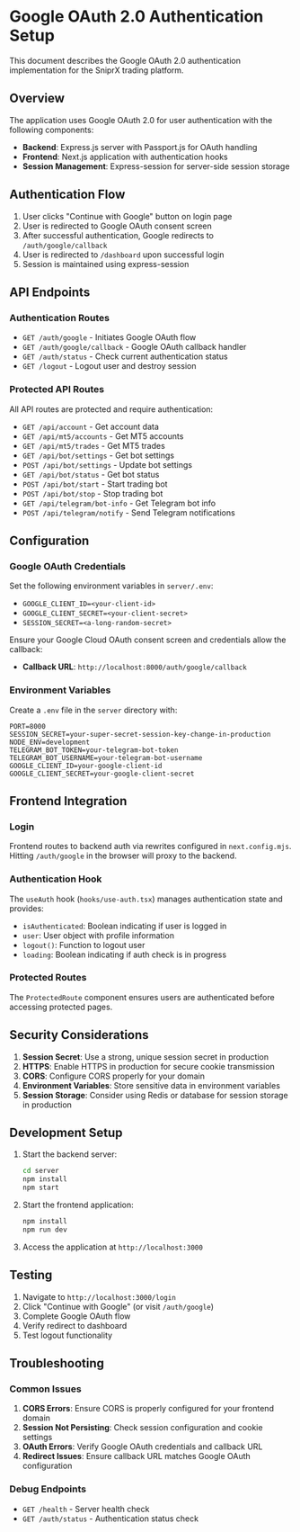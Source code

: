 # Google OAuth 2.0 Authentication Setup

This document describes the Google OAuth 2.0 authentication implementation for the SniprX trading platform.

## Overview

The application uses Google OAuth 2.0 for user authentication with the following components:

- **Backend**: Express.js server with Passport.js for OAuth handling
- **Frontend**: Next.js application with authentication hooks
- **Session Management**: Express-session for server-side session storage

## Authentication Flow

1. User clicks "Continue with Google" button on login page
2. User is redirected to Google OAuth consent screen
3. After successful authentication, Google redirects to `/auth/google/callback`
4. User is redirected to `/dashboard` upon successful login
5. Session is maintained using express-session

## API Endpoints

### Authentication Routes

- `GET /auth/google` - Initiates Google OAuth flow
- `GET /auth/google/callback` - Google OAuth callback handler
- `GET /auth/status` - Check current authentication status
- `GET /logout` - Logout user and destroy session

### Protected API Routes

All API routes are protected and require authentication:

- `GET /api/account` - Get account data
- `GET /api/mt5/accounts` - Get MT5 accounts
- `GET /api/mt5/trades` - Get MT5 trades
- `GET /api/bot/settings` - Get bot settings
- `POST /api/bot/settings` - Update bot settings
- `GET /api/bot/status` - Get bot status
- `POST /api/bot/start` - Start trading bot
- `POST /api/bot/stop` - Stop trading bot
- `GET /api/telegram/bot-info` - Get Telegram bot info
- `POST /api/telegram/notify` - Send Telegram notifications

## Configuration

### Google OAuth Credentials

Set the following environment variables in `server/.env`:

- `GOOGLE_CLIENT_ID=<your-client-id>`
- `GOOGLE_CLIENT_SECRET=<your-client-secret>`
- `SESSION_SECRET=<a-long-random-secret>`

Ensure your Google Cloud OAuth consent screen and credentials allow the callback:
- **Callback URL**: `http://localhost:8000/auth/google/callback`

### Environment Variables

Create a `.env` file in the `server` directory with:

```env
PORT=8000
SESSION_SECRET=your-super-secret-session-key-change-in-production
NODE_ENV=development
TELEGRAM_BOT_TOKEN=your-telegram-bot-token
TELEGRAM_BOT_USERNAME=your-telegram-bot-username
GOOGLE_CLIENT_ID=your-google-client-id
GOOGLE_CLIENT_SECRET=your-google-client-secret
```

## Frontend Integration

### Login

Frontend routes to backend auth via rewrites configured in `next.config.mjs`. Hitting `/auth/google` in the browser will proxy to the backend.

### Authentication Hook

The `useAuth` hook (`hooks/use-auth.tsx`) manages authentication state and provides:

- `isAuthenticated`: Boolean indicating if user is logged in
- `user`: User object with profile information
- `logout()`: Function to logout user
- `loading`: Boolean indicating if auth check is in progress

### Protected Routes

The `ProtectedRoute` component ensures users are authenticated before accessing protected pages.

## Security Considerations

1. **Session Secret**: Use a strong, unique session secret in production
2. **HTTPS**: Enable HTTPS in production for secure cookie transmission
3. **CORS**: Configure CORS properly for your domain
4. **Environment Variables**: Store sensitive data in environment variables
5. **Session Storage**: Consider using Redis or database for session storage in production

## Development Setup

1. Start the backend server:
   ```bash
   cd server
   npm install
   npm start
   ```

2. Start the frontend application:
   ```bash
   npm install
   npm run dev
   ```

3. Access the application at `http://localhost:3000`

## Testing

1. Navigate to `http://localhost:3000/login`
2. Click "Continue with Google" (or visit `/auth/google`)
3. Complete Google OAuth flow
4. Verify redirect to dashboard
5. Test logout functionality

## Troubleshooting

### Common Issues

1. **CORS Errors**: Ensure CORS is properly configured for your frontend domain
2. **Session Not Persisting**: Check session configuration and cookie settings
3. **OAuth Errors**: Verify Google OAuth credentials and callback URL
4. **Redirect Issues**: Ensure callback URL matches Google OAuth configuration

### Debug Endpoints

- `GET /health` - Server health check
- `GET /auth/status` - Authentication status check 